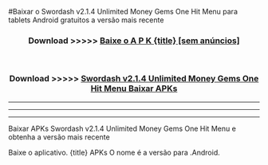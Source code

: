 #Baixar o Swordash v2.1.4 Unlimited Money Gems One Hit Menu   para tablets Android gratuitos a versão mais recente


<div align="center">
<h3>Download >>>>> <a href="https://pt-web.web.app/?pt= {title}">Baixe o A P K {title} [sem anúncios]</a></h3><br>

<h3>Download >>>>> <a href="https://pt-web.web.app/?pt= {title}">Swordash v2.1.4 Unlimited Money Gems One Hit Menu  Baixar APKs</a></h3>
</div>

----------------------------------------------------------

----------------------------------------------------------

----------------------------------------------------------

Baixar APKs Swordash v2.1.4 Unlimited Money Gems One Hit Menu  e obtenha a versão mais recente

Baixe o aplicativo. {title} APKs O nome é a versão para .Android.


